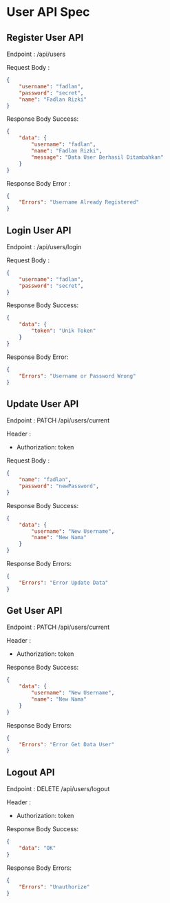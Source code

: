 # User API Spec

## Register User API

Endpoint : /api/users

Request Body : 

```json
{
    "username": "fadlan",   
    "password": "secret",
    "name": "Fadlan Rizki"   
}
```

Response Body Success:
```json
{
    "data": {
        "username": "fadlan",
        "name": "Fadlan Rizki",
        "message": "Data User Berhasil Ditambahkan"
    }
}
```

Response Body Error :
```json
{
    "Errors": "Username Already Registered"
}
```

## Login User API
Endpoint : /api/users/login

Request Body : 

```json
{
    "username": "fadlan",   
    "password": "secret",   
}
```


Response Body Success:
```json
{
    "data": {
        "token": "Unik Token"
    }
}
```

Response Body Error:
```json
{
    "Errors": "Username or Password Wrong"
}
```


## Update User API
Endpoint : PATCH /api/users/current

Header : 
- Authorization: token

Request Body : 

```json
{
    "name": "fadlan",   
    "password": "newPassword",   
}
```

Response Body Success:
```json
{
    "data": {
        "username": "New Username",
        "name": "New Nama"
    }
}
```

Response Body Errors:
```json
{
    "Errors": "Error Update Data"
}
```


## Get User API
Endpoint : PATCH /api/users/current

Header : 
- Authorization: token

Response Body Success:
```json
{
    "data": {
        "username": "New Username",
        "name": "New Nama"
    }
}
```

Response Body Errors:
```json
{
    "Errors": "Error Get Data User"
}
```



## Logout API
Endpoint : DELETE /api/users/logout

Header : 
- Authorization: token

Response Body Success:
```json
{
    "data": "OK"
}
```

Response Body Errors:
```json
{
    "Errors": "Unauthorize"
}
```
